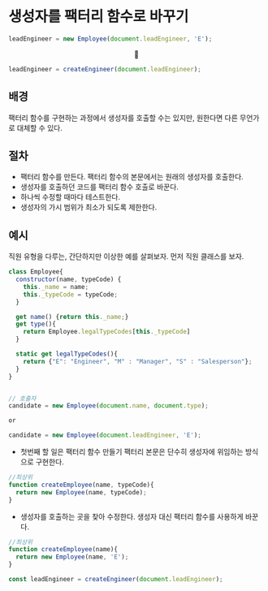 # 생성자를 팩터리 함수로 바꾸기

```JavaScript
leadEngineer = new Employee(document.leadEngineer, 'E');
```

<center>🔽</center>

```JavaScript
leadEngineer = createEngineer(document.leadEngineer);
```

## 배경

팩터리 함수를 구현하는 과정에서 생성자를 호출할 수는 있지만, 원한다면 다른 무언가로 대체할 수 있다.

## 절차

-   팩터리 함수를 만든다. 팩터리 함수의 본문에서는 원래의 생성자를 호출한다.
-   생성자를 호출하던 코드를 팩터리 함수 호출로 바꾼다.
-   하나씩 수정할 때마다 테스트한다.
-   생성자의 가시 범위가 최소가 되도록 제한한다.

## 예시

직원 유형을 다루는, 간단하지만 이상한 예를 살펴보자. 먼저 직원 클래스를 보자.

```JavaScript
class Employee{
  constructor(name, typeCode) {
    this._name = name;
    this._typeCode = typeCode;
  }

  get name() {return this._name;}
  get type(){
    return Employee.legalTypeCodes[this._typeCode]
  }

  static get legalTypeCodes(){
    return {"E": "Engineer", "M" : "Manager", "S" : "Salesperson"};
  }
}


// 호출자
candidate = new Employee(document.name, document.type);

or

candidate = new Employee(document.leadEngineer, 'E');
```

-   첫번째 할 일은 팩터리 함수 만들기 팩터리 본문은 단수히 생성자에 위임하는 방식으로 구현한다.

```JavaScript
//최상위
function createEmployee(name, typeCode){
  return new Employee(name, typeCode);
}
```

-   생성자를 호출하는 곳을 찾아 수정한다. 생성자 대신 팩터리 함수를 사용하게 바꾼다.

```JavaScript
//최상위
function createEmployee(name){
  return new Employee(name, 'E');
}

const leadEngineer = createEngineer(document.leadEngineer);
```
